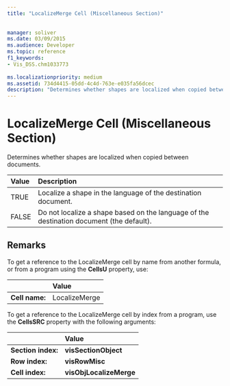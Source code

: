 ```yaml
---
title: "LocalizeMerge Cell (Miscellaneous Section)"
 
 
manager: soliver
ms.date: 03/09/2015
ms.audience: Developer
ms.topic: reference
f1_keywords:
- Vis_DSS.chm1033773
 
ms.localizationpriority: medium
ms.assetid: 734d4415-05dd-4c4d-763e-e035fa56dcec
description: "Determines whether shapes are localized when copied between documents."
---
```


# LocalizeMerge Cell (Miscellaneous Section)

Determines whether shapes are localized when copied between documents.
  
|**Value**|**Description**|
|:-----|:-----|
| TRUE  <br/> | Localize a shape in the language of the destination document. |
| FALSE  <br/> | Do not localize a shape based on the language of the destination document (the default). |
   
## Remarks

To get a reference to the LocalizeMerge cell by name from another formula, or from a program using the **CellsU** property, use: 
  
||Value |
|:-----|:-----|
| **Cell name:**  <br/> | LocalizeMerge  <br/> |
   
To get a reference to the LocalizeMerge cell by index from a program, use the **CellsSRC** property with the following arguments: 
  
||Value |
|:-----|:-----|
| **Section index:**  <br/> |**visSectionObject** <br/> |
| **Row index:**  <br/> |**visRowMisc** <br/> |
| **Cell index:**  <br/> |**visObjLocalizeMerge** <br/> |
   

